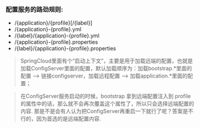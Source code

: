 ### 配置服务的路劲规则:

* /{application}/{profile}[/{label}]
* /{application}-{profile}.yml
* /{label}/{application}-{profile}.yml
* /{application}-{profile}.properties
* /{label}/{application}-{profile}.properties

> SpringCloud里面有个“启动上下文”，主要是用于加载远端的配置，也就是加载ConfigServer里面的配置，默认加载顺序为：加载bootstrap.*里面的配置 --> 链接configserver，加载远程配置 --> 加载application.*里面的配置；

> 在ConfigServer服务启动的时候，bootstrap 拿到远端配置注入到 profile 的属性中的话，那么就不会再次覆盖这个属性了，所以只会选择远端配置的内容.
      那是不是会有人认为把ConfigServer再重启一下就行了呢？答案是不行的，因为首选的是远端配置内容.
